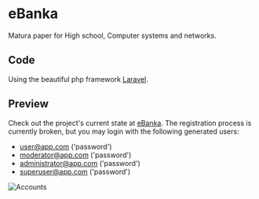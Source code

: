 # eBanka
Matura paper for High school, Computer systems and networks.

## Code

Using the beautiful php framework [Laravel](https://laravel.com/).

## Preview

Check out the project's current state at [eBanka](https://ebanka.herokuapp.com/).
The registration process is currently broken, but you may login with the following generated users:
- user@app.com          ('password')
- moderator@app.com     ('password')
- administrator@app.com ('password')
- superuser@app.com     ('password')

![Accounts](https://user-images.githubusercontent.com/9630422/72100972-f5447e00-3323-11ea-8c4c-894c85d1db15.png)
